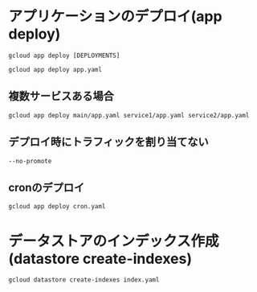 # アプリケーションのデプロイ(app deploy)
```
gcloud app deploy [DEPLOYMENTS]
```

```
gcloud app deploy app.yaml
```

## 複数サービスある場合
```
gcloud app deploy main/app.yaml service1/app.yaml service2/app.yaml
```

## デプロイ時にトラフィックを割り当てない
```
--no-promote
```

## cronのデプロイ
`gcloud app deploy cron.yaml`


# データストアのインデックス作成(datastore create-indexes)
```
gcloud datastore create-indexes index.yaml
```
